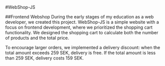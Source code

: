 #WebShop-JS

##Frontend Webshop
During the early stages of my education as a web developer, we created this project. WebShop-JS is a simple website with a focus on frontend development, where we prioritized the shopping cart functionality. We designed the shopping cart to calculate both the number of products and the total price.

To encourage larger orders, we implemented a delivery discount: when the total amount exceeds 259 SEK, delivery is free. If the total amount is less than 259 SEK, delivery costs 159 SEK.
